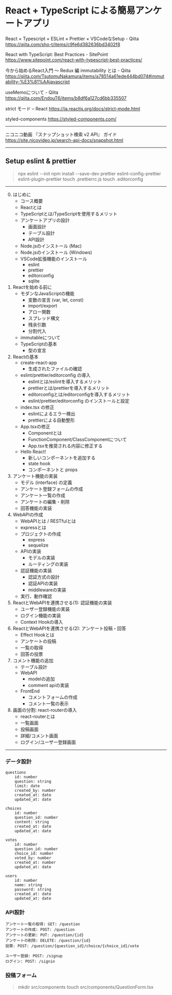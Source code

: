 # React + TypeScript による簡易アンケートアプリ

React × Typescript × ESLint × Prettier × VSCodeなSetup - Qiita
https://qiita.com/sho-t/items/c9fe6d382636bd3402f8

React with TypeScript: Best Practices - SitePoint
https://www.sitepoint.com/react-with-typescript-best-practices/

今から始めるReact入門 〜 Redux 編 immutability とは - Qiita
https://qiita.com/TsutomuNakamura/items/a78514a61ede444bd074#immutability-%E3%81%AAjavascript

useMemoについて - Qiita
https://qiita.com/EndouT6/items/b8df6a127cd6bb335507

strict モード – React
https://ja.reactjs.org/docs/strict-mode.html

styled-components
https://styled-components.com/

---

ニコニコ動画 『スナップショット検索 v2 API』 ガイド
https://site.nicovideo.jp/search-api-docs/snapshot.html

---

## Setup eslint & prettier

> npx eslint --init
> npm install --save-dev prettier eslint-config-prettier eslint-plugin-prettier
> touch .prettierrc.js
> touch .editorconfig

---

0. はじめに
    - コース概要
    - Reactとは
    - TypeScriptとは/TypeScriptを使用するメリット
    - アンケートアプリの設計
        - 画面設計
        - テーブル設計
        - API設計
    - Node.jsのインストール (Mac)
    - Node.jsのインストール (Windows)
    - VSCode拡張機能のインストール
        - eslint
        - prettier
        - editorconfig
        - sqlite
1. Reactを始める前に
    - モダンなJavaScriptの機能
        - 変数の宣言 (var, let, const)
        - import/export
        - アロー関数
        - スプレッド構文
        - 残余引数
        - 分割代入
    - immutableについて
    - TypeScriptの基本
        - 型の宣言
2. Reactの基本
    - create-react-app
        - 生成されたファイルの確認
    - eslint/prettier/editorconfig の導入
        - eslintとは/eslintを導入するメリット
        - prettierとは/prettierを導入するメリット
        - editorconfigとは/editorconfigを導入するメリット
        - eslint/prettier/editorconfig のインストールと設定
    - index.tsx の修正
        - eslintによるエラー検出
        - prettierによる自動整形
    - App.tsxの修正
        - Componentとは
        - FunctionComponent/ClassComponentについて
        - App.tsxを推奨される内容に修正する
    - Hello React!
        - 新しいコンポーネントを追加する
        - state hook
        - コンポーネントと props
3. アンケート機能の実装
    - モデル (interface) の定義
    - アンケート登録フォームの作成
    - アンケート一覧の作成
    - アンケートの編集・削除
    - 回答機能の実装
4. WebAPIの作成
    - WebAPIとは / RESTfulとは
    - expressとは
    - プロジェクトの作成
        - express
        - sequelize
    - APIの実装
        - モデルの実装
        - ルーティングの実装
    - 認証機能の実装
        - 認証方式の設計
        - 認証APIの実装
        - middlewareの実装
    - 実行、動作確認
5. ReactとWebAPIを連携させる(1): 認証機能の実装
    - ユーザー登録機能の実装
    - ログイン機能の実装
    - Context Hookの導入
6. ReactとWebAPIを連携させる(2): アンケート投稿・回答
    - Effect Hookとは
    - アンケートの投稿
    - 一覧の取得
    - 回答の投票
7. コメント機能の追加
    - テーブル設計
    - WebAPI
        - modelの追加
        - comment apiの実装
    - FrontEnd
        - コメントフォームの作成
        - コメント一覧の表示
8. 画面の分割: react-routerの導入
    - react-routerとは
    - 一覧画面
    - 投稿画面
    - 詳細/コメント画面
    - ログイン/ユーザー登録画面

------

### データ設計

```
questions
    id: number
    question: string
    limit: date
    created_by: number
    created_at: date
    updated_at: date

choices
    id: number
    question_id: number
    content: string
    created_at: date
    updated_at: date

votes
    id: number
    question_id: number
    choice_id: number
    voted_by: number
    created_at: number
    updated_at: date

users
    id: number
    name: string
    password: string
    created_at: date
    updated_at: date
```

### API設計

```
アンケート一覧の取得: GET: /question
アンケートの作成: POST: /question
アンケートの更新: PUT: /question/{id}
アンケートの削除: DELETE: /question/{id}
投票: POST: /question/{question_id}/choice/{choice_id}/vote

ユーザー登録: POST: /signup
ログイン: POST: /signin
```

### 投稿フォーム

> mkdir src/components
> touch src/components/QuestionForm.tsx
